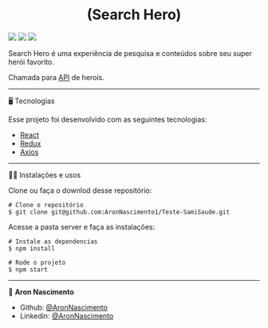 
<h1 align="center">
  (Search Hero)
    </h1>
    
![](https://github.com/AronNascimento1/Teste-SamiSaude/blob/main/src/assets/to_readme/teste.gif)
![](https://github.com/AronNascimento1/Teste-SamiSaude/blob/main/src/assets/to_readme/homepageseachhero.png)
![](https://github.com/AronNascimento1/Teste-SamiSaude/blob/main/src/assets/to_readme/biographyhero.png)

Search Hero é uma experiência de pesquisa e conteúdos sobre seu super herói favorito.

Chamada para [API](https://superheroapi.com/index.html) de heroís.
_________
🖥️ Tecnologias

Esse projeto foi desenvolvido com as seguintes tecnologias:

- [React](https://reactjs.org)
- [Redux](https://redux.js.org/)
- [Axios](https://www.npmjs.com/package/axios)

_________
🧑‍💻 Instalações e usos

Clone ou faça o downlod desse repositório:

```
# Clone o repositório
$ git clone git@github.com:AronNascimento1/Teste-SamiSaude.git
```

Acesse a pasta server e faça as instalações:

```
# Instale as dependencias
$ npm install

# Rode o projeto
$ npm start
```
_________

👤 **Aron Nascimento**
* Github: [@AronNascimento](https://github.com/AronNascimento1)
* Linkedin: [@AronNascimento](https://www.linkedin.com/in/aron-nascimento-a09bbba0/)
